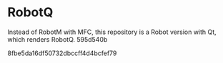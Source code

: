 # RobotQ
Instead of RobotM with MFC, this repository is a Robot version with Qt, which renders RobotQ.
595d540b

8fbe5da16df50732dbccff4d4bcfef79
